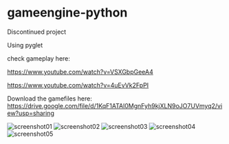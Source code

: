 # gameengine-python

Discontinued project

Using pyglet

check gameplay here:

https://www.youtube.com/watch?v=VSXGbpGeeA4

https://www.youtube.com/watch?v=4uEvVk2FpPI


Download the gamefiles here: https://drive.google.com/file/d/1KqF1ATAl0MgnFyh9kjXLN9oJO7UVmyq2/view?usp=sharing

![screenshot01](https://user-images.githubusercontent.com/24687357/69391989-3c62ab00-0cb3-11ea-9a79-cb65f929f94a.png)
![screenshot02](https://user-images.githubusercontent.com/24687357/69391971-2f45bc00-0cb3-11ea-9bf7-089c6ed2a2f4.png)
![screenshot03](https://user-images.githubusercontent.com/24687357/69391977-340a7000-0cb3-11ea-9d3c-4c79defba0c1.png)
![screenshot04](https://user-images.githubusercontent.com/24687357/69391984-379df700-0cb3-11ea-929c-cc81018e36aa.png)
![screenshot05](https://user-images.githubusercontent.com/24687357/69391987-3a005100-0cb3-11ea-9002-dcbfd846c504.png)

